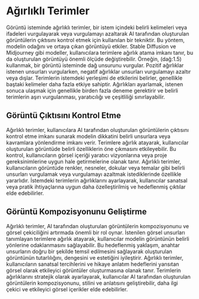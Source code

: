 # Ağırlıklı Terimler

Görüntü isteminde ağırlıklı terimler, bir istem içindeki belirli kelimeleri veya ifadeleri vurgulayarak veya vurgulamayı azaltarak AI tarafından oluşturulan görüntülerin çıktısını kontrol etmek için kullanılan bir tekniktir. Bu yöntem, modelin odağını ve ortaya çıkan görüntüyü etkiler. Stable Diffusion ve Midjourney gibi modeller, kullanıcılara terimlere ağırlık atama imkanı tanır, bu da oluşturulan görüntüyü önemli ölçüde değiştirebilir. Örneğin, (dağ:1.5) kullanmak, bir görüntü isteminde dağ unsurunu vurgular. Pozitif ağırlıklar istenen unsurları vurgularken, negatif ağırlıklar unsurları vurgulamayı azaltır veya dışlar. Terimlerin istemdeki yerleşimi de etkilerini belirler, genellikle baştaki kelimeler daha fazla etkiye sahiptir. Ağırlıkları ayarlamak, istenen sonuca ulaşmak için genellikle birden fazla deneme gerektirir ve belirli terimlerin aşırı vurgulanması, yaratıcılığı ve çeşitliliği sınırlayabilir.

## Görüntü Çıktısını Kontrol Etme

Ağırlıklı terimler, kullanıcılara AI tarafından oluşturulan görüntülerin çıktısını kontrol etme imkanı sunarak modelin dikkatini belirli unsurlara veya kavramlara yönlendirme imkanı verir. Terimlere ağırlık atayarak, kullanıcılar oluşturulan görüntüde belirli özelliklerin öne çıkmasını etkileyebilir. Bu kontrol, kullanıcıların görsel içeriği yaratıcı vizyonlarına veya proje gereksinimlerine uygun hale getirmelerine olanak tanır. Ağırlıklı terimler, kullanıcıların görüntüde renkler, nesneler, dokular veya temalar gibi belirli unsurları vurgulamak veya vurgulamayı azaltmak istediklerinde özellikle yararlıdır. İstemdeki terimlerin ağırlıklarını ayarlayarak, kullanıcılar sanatsal veya pratik ihtiyaçlarına uygun daha özelleştirilmiş ve hedeflenmiş çıktılar elde edebilirler.

## Görüntü Kompozisyonunu Geliştirme

Ağırlıklı terimler, AI tarafından oluşturulan görüntülerin kompozisyonunu ve görsel çekiciliğini artırmada önemli bir rol oynar. İstenilen görsel unsurları tanımlayan terimlere ağırlık atayarak, kullanıcılar modelin görüntünün belirli yönlerine odaklanmasını sağlayabilir. Bu hedeflenmiş yaklaşım, anahtar unsurların doğru bir şekilde temsil edilmesini sağlayarak oluşturulan görüntünün tutarlılığını, dengesini ve estetiğini iyileştirir. Ağırlıklı terimler, kullanıcıların sanatsal tercihlerini ve hikaye anlatım hedeflerini yansıtan görsel olarak etkileyici görüntüler oluşturmasına olanak tanır. Terimlerin ağırlıklarını stratejik olarak ayarlayarak, kullanıcılar AI tarafından oluşturulan görüntülerin kompozisyonunu, stilini ve anlatısını geliştirebilir, daha ilgi çekici ve etkileyici görsel içerikler elde edebilirler.
